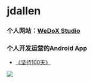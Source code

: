 # jdallen
### 个人网站：[WeDoX Studio](http://120.78.120.117)


### 个人开发运营的Android App
- [《坚持100天》](https://www.coolapk.com/apk/com.onedream.plan)


![](https://raw.githubusercontent.com/WeDox/WeDox/main/github-user-contribution.svg)

